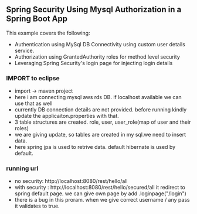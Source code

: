 ## Spring Security Using Mysql Authorization in a Spring Boot App

This example covers the following:
- Authentication using MySql DB Connectivity using custom user details service.
- Authorization using GrantedAuthority roles for method level security
- Leveraging Spring Security's login page for injecting login details

### IMPORT to eclipse
- import -> maven project
- here i am connecting mysql aws rds DB. if localhost available we can use that as well
- currently DB connection details are not provided. before running kindly update the applicaiton.properties with that.
- 3 table structures are created. role, user, user_role(map of user and their roles) 
- we are giving update, so tables are created in my sql.we need to insert data.
- here spring jpa is used to retrive data. default hibernate is used by default.

### running url
- no security: http://localhost:8080/rest/hello/all
- with security : http://localhost:8080/rest/hello/secured/all 
it redirect to spring default page. we can give own page by add .loginpage("/login")
- there is a bug in this proram. when we give correct username / any pass it validates to true.
